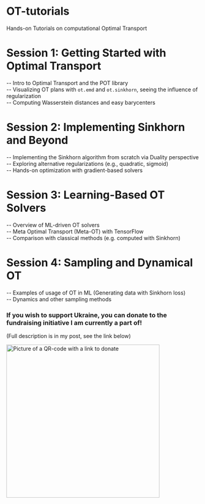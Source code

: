 # OT-tutorials
Hands-on Tutorials on computational Optimal Transport

# Session 1: Getting Started with Optimal Transport

-- Intro to Optimal Transport and the POT library\
-- Visualizing OT plans with `ot.emd` and `ot.sinkhorn`, seeing the influence of regularization\
-- Computing Wasserstein distances and easy barycenters

# Session 2: Implementing Sinkhorn and Beyond

-- Implementing the Sinkhorn algorithm from scratch via Duality perspective\
-- Exploring alternative regularizations (e.g., quadratic, sigmoid)\
-- Hands-on optimization with gradient-based solvers

# Session 3: Learning-Based OT Solvers

-- Overview of ML-driven OT solvers\
-- Meta Optimal Transport (Meta-OT) with TensorFlow\
-- Comparison with classical methods (e.g. computed with Sinkhorn)


# Session 4: Sampling and Dynamical OT

-- Examples of usage of OT in ML (Generating data with Sinkhorn loss)\
-- Dynamics and other sampling methods


### If you wish to support Ukraine, you can donate to the fundraising initiative I am currently a part of!
(Full description is in my post, see the link below)

<p align="left">
    <img src="IMG_1785.jpeg" alt="Picture of a QR-code with a link to donate" width="400">
</p>

